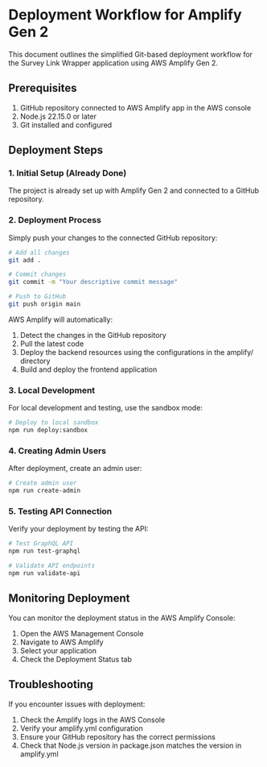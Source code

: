 # Deployment Workflow for Amplify Gen 2

This document outlines the simplified Git-based deployment workflow for the Survey Link Wrapper application using AWS Amplify Gen 2.

## Prerequisites

1. GitHub repository connected to AWS Amplify app in the AWS console
2. Node.js 22.15.0 or later
3. Git installed and configured

## Deployment Steps

### 1. Initial Setup (Already Done)

The project is already set up with Amplify Gen 2 and connected to a GitHub repository.

### 2. Deployment Process

Simply push your changes to the connected GitHub repository:

```bash
# Add all changes
git add .

# Commit changes
git commit -m "Your descriptive commit message"

# Push to GitHub
git push origin main
```

AWS Amplify will automatically:
1. Detect the changes in the GitHub repository
2. Pull the latest code
3. Deploy the backend resources using the configurations in the amplify/ directory
4. Build and deploy the frontend application

### 3. Local Development

For local development and testing, use the sandbox mode:

```bash
# Deploy to local sandbox
npm run deploy:sandbox
```

### 4. Creating Admin Users

After deployment, create an admin user:

```bash
# Create admin user
npm run create-admin
```

### 5. Testing API Connection

Verify your deployment by testing the API:

```bash
# Test GraphQL API
npm run test-graphql

# Validate API endpoints
npm run validate-api
```

## Monitoring Deployment

You can monitor the deployment status in the AWS Amplify Console:

1. Open the AWS Management Console
2. Navigate to AWS Amplify
3. Select your application
4. Check the Deployment Status tab

## Troubleshooting

If you encounter issues with deployment:

1. Check the Amplify logs in the AWS Console
2. Verify your amplify.yml configuration
3. Ensure your GitHub repository has the correct permissions
4. Check that Node.js version in package.json matches the version in amplify.yml


